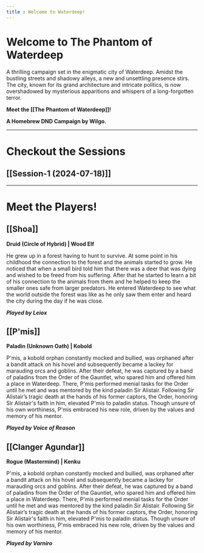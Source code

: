 ```yaml
---
title : Welcome to Waterdeep!
---
```

# **Welcome to The Phantom of Waterdeep**

A thrilling campaign set in the enigmatic city of Waterdeep. Amidst the bustling streets and shadowy alleys, a new and unsettling presence stirs. The city, known for its grand architecture and intricate politics, is now overshadowed by mysterious apparitions and whispers of a long-forgotten terror.

**Meet the [[The Phantom of Waterdeep]]!**

**A Homebrew DND Campaign by Wilgo.**

---
# Checkout the Sessions

## [[Session-1 (2024-07-18)]]
___

# Meet the Players!

## [[Shoa]]
**Druid (Circle of Hybrid) | Wood Elf**

He grew up in a forest having to hunt to survive. At some point in his childhood the connection to the forest and the animals started to grow. He noticed that when a small bird told him that there was a deer that was dying and wished to be freed from his suffering. After that he started to learn a bit of his connection to the animals from them and he helped to keep the smaller ones safe from larger predators. He entered Waterdeep to see what the world outside the forest was like as he only saw them enter and heard the city during the day if he was close.

***Played by Leiox***

## [[P'mis]]
**Paladin (Unknown Oath) | Kobold**

P'mis, a kobold orphan constantly mocked and bullied, was orphaned after a bandit attack on his hovel and subsequently became a lackey for marauding orcs and goblins. After their defeat, he was captured by a band of paladins from the Order of the Gauntlet, who spared him and offered him a place in Waterdeep. There, P'mis performed menial tasks for the Order until he met and was mentored by the kind paladin Sir Alistair. Following Sir Alistair’s tragic death at the hands of his former captors, the Order, honoring Sir Alistair's faith in him, elevated P'mis to paladin status. Though unsure of his own worthiness, P'mis embraced his new role, driven by the values and memory of his mentor.

***Played by Voice of Reason***
## [[Clanger Agundar]]
**Rogue (Mastermind) | Kenku**

P'mis, a kobold orphan constantly mocked and bullied, was orphaned after a bandit attack on his hovel and subsequently became a lackey for marauding orcs and goblins. After their defeat, he was captured by a band of paladins from the Order of the Gauntlet, who spared him and offered him a place in Waterdeep. There, P'mis performed menial tasks for the Order until he met and was mentored by the kind paladin Sir Alistair. Following Sir Alistair’s tragic death at the hands of his former captors, the Order, honoring Sir Alistair's faith in him, elevated P'mis to paladin status. Though unsure of his own worthiness, P'mis embraced his new role, driven by the values and memory of his mentor.

***Played by Varniro***